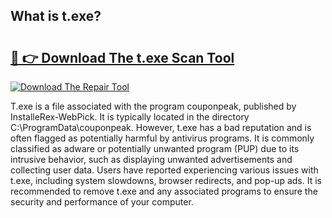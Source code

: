 ## What is t.exe? 

# <h2><a href="https://exedetect.com/download.php?t.exe">🔗 👉 Download The t.exe Scan Tool</a></h2>

[![Download The Repair Tool](https://exedetect.com/download-button.jpg)](https://exedetect.com/download.php?t.exe)

T.exe is a file associated with the program couponpeak, published by InstalleRex-WebPick. It is typically located in the directory C:\ProgramData\couponpeak. However, t.exe has a bad reputation and is often flagged as potentially harmful by antivirus programs. It is commonly classified as adware or potentially unwanted program (PUP) due to its intrusive behavior, such as displaying unwanted advertisements and collecting user data. Users have reported experiencing various issues with t.exe, including system slowdowns, browser redirects, and pop-up ads. It is recommended to remove t.exe and any associated programs to ensure the security and performance of your computer.